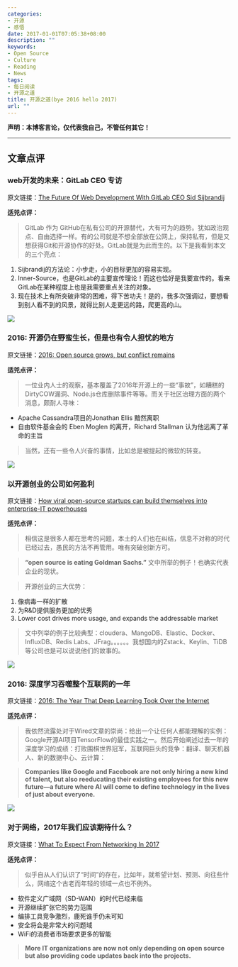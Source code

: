 ```yaml
---
categories:
- 开源
- 感悟
date: 2017-01-01T07:05:38+08:00
description: ""
keywords:
- Open Source
- Culture
- Reading
- News
tags:
- 每日阅读
- 开源之道
title: 开源之道(bye 2016 hello 2017)
url: ""
---
```


**声明：本博客言论，仅代表我自己，不管任何其它！**

---

## 文章点评

### web开发的未来：GitLab CEO 专访

原文链接：[The Future Of Web Development With GitLab CEO Sid Sijbrandij](http://www.forbes.com/sites/laurencebradford/2016/12/30/the-future-of-web-development-with-gitlab-ceo-sid-sijbrandij/2/#125a74824b34)

**适兕点评：**

> GitLab 作为 GitHub在私有公司的开源替代，大有可为的趋势。犹如政治观点、自由选择一样。有的公司就是不想全部放在公网上，保持私有，但是又想获得Git和开源协作的好处。GitLab就是为此而生的。以下是我看到本文的三个亮点：

1. Sijbrandij的方法论：小步走，小的目标更加的容易实现。
2. Inner-Source，也是GitLab的主要宣传理论！而这也恰好是我要宣传的。看来GitLab在某种程度上也是我需要重点关注的对象。
3. 现在技术上有所突破非常的困难，得下苦功夫！是的，我多次强调过，要想看到别人看不到的风景，就得比别人走更远的路，爬更高的山。

![](http://sdtimes.com/wp-content/uploads/2016/12/dirtycow.jpg)

### 2016: 开源仍在野蛮生长，但是也有令人担忧的地方

原文链接：[2016: Open source grows, but conflict remains](http://sdtimes.com/2016-open-source-grows-conflict-remains/)

**适兕点评：**

> 一位业内人士的观察，基本覆盖了2016年开源上的一些“事故”，如糟糕的DirtyCOW漏洞、Node.js仓库删除事件等等。而关于社区治理方面的两个消息，颇耐人寻味：

* Apache Cassandra项目的Jonathan Ellis 黯然离职
* 自由软件基金会的 Eben Moglen 的离开，Richard Stallman 认为他远离了革命的主旨

> 当然，还有一些令人兴奋的事情，比如总是被提起的微软的转变。

![](https://tctechcrunch2011.files.wordpress.com/2016/12/gettyimages-628437600.png?w=1318)

### 以开源创业的公司如何盈利

原文链接：[How viral open-source startups can build themselves into enterprise-IT powerhouses](https://techcrunch.com/2016/12/29/how-viral-open-source-startups-can-build-themselves-into-enterprise-it-powerhouses/)

**适兕点评：**

> 相信这是很多人都在思考的问题，本土的人们也在纠结，信息不对称的时代已经过去，愚民的方法不再管用。唯有突破创新方可。

>  **“open source is eating Goldman Sachs.”** 文中所举的例子！也确实代表企业的现状。

> 开源创业的三大优势：

1. 像病毒一样的扩散
2. 为R&D提供服务更加的优秀
3. Lower cost drives more usage, and expands the addressable market

> 文中列举的例子比较典型：cloudera、MangoDB、Elastic、Docker、InfluxDB、Redis Labs、JFrag。。。。。。我想国内的Zstack、Keylin、TiDB等公司也是可以说说他们的故事的。

![](https://assets.wired.com/photos/w_1720/wp-content/uploads/2016/12/GettyImages-627219854.jpg)

### 2016: 深度学习吞噬整个互联网的一年

原文链接：[2016: The Year That Deep Learning Took Over the Internet](https://www.wired.com/2016/12/2016-year-deep-learning-took-internet/)

**适兕点评：**

> 我依然流露处对于Wired文章的崇尚：给出一个让任何人都能理解的实例：Google开源AI项目TensorFlow的最佳实践之一。然后开始阐述过去一年的深度学习的成绩：打败围棋世界冠军，互联网巨头的竞争：翻译、聊天机器人、新的数据中心、云计算：

> **Companies like Google and Facebook are not only hiring a new kind of talent, but also reeducating their existing employees for this new future—a future where AI will come to define technology in the lives of just about everyone.**

![](http://blogs-images.forbes.com/moorinsights/files/2016/12/JF5.jpg?width=960)

### 对于网络，2017年我们应该期待什么？

原文链接：[What To Expect From Networking In 2017](http://www.forbes.com/sites/moorinsights/2016/12/28/what-to-expect-from-networking-in-2017/#be916036b1c7)

**适兕点评：**

> 似乎自从人们认识了“时间”的存在，比如年，就希望计划、预测、向往些什么，网络这个古老而年轻的领域一点也不例外。

* 软件定义广域网（SD-WAN）的时代已经来临
* 开源继续扩张它的势力范围
* 编排工具竞争激烈，鹿死谁手仍未可知
* 安全将会是非常大的问题域
* WiFi的消费者市场要求更多的智能

> **More IT organizations are now not only depending on open source but also providing code updates back into the projects.** 
